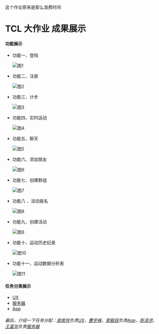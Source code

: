 
这个作业原来是那么浪费时间  

# TCL 大作业 成果展示  
#### 功能展示  

* 功能一、登陆  

  ![图1](https://github.com/afshare/homework1/blob/master/otherFiles/SignIn.gif?raw=true)  

* 功能二、注册  

  ![图2](https://github.com/afshare/homework1/blob/master/otherFiles/SignUp.gif?raw=true)   

* 功能三、计步  

  ![图3](https://github.com/afshare/homework1/blob/master/otherFiles/CountSteps.gif?raw=true)  

* 功能四、实时运动  

  ![图4](https://github.com/afshare/homework1/blob/master/otherFiles/SportWalk.gif?raw=true)  

* 功能五、聊天  

  ![图5](https://github.com/afshare/homework1/blob/master/otherFiles/Chat.gif?raw=true)  

* 功能六、添加朋友  

  ![图6](https://github.com/afshare/homework1/blob/master/otherFiles/AddLinkma.gif?raw=true)  

* 功能七、创建群组  

  ![图7](https://github.com/afshare/homework1/blob/master/otherFiles/CreatGroup.gif?raw=true)  

* 功能八 、活动报名  

  ![图8](https://github.com/afshare/homework1/blob/master/otherFiles/JoinInActive.gif?raw=true)  

* 功能九、创建活动  

  ![图9](https://github.com/afshare/homework1/blob/master/otherFiles/CreateActivity.gif?raw=true)  

* 功能十、运动历史纪录  

  ![图10](https://github.com/afshare/homework1/blob/master/otherFiles/SportHistory.gif?raw=true)  

* 功能十一、运动数据分析表  

  ![图11](https://github.com/afshare/homework1/blob/master/otherFiles/SportHistoryTab.gif?raw=true)  

#### 任务分类展示  
* [UX]()  
* [服务器](Server/README.md)  
* [App](https://github.com/517520/Sports)  

###### 最后，介绍一下任务分配：[袁紫玲]()负责[UX]()，[曹宇峰]()、[郭毅民]()负责[App]()，[陈泽洪]()、[王富华]()负责[服务器]()  
